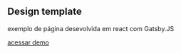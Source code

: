 
## Design template

exemplo de página desevolvida em react com Gatsby.JS

[acessar demo](https://fervent-hamilton-407a3c.netlify.com/)


